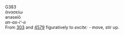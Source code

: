 <body>
  <p>G383<br>  ἀνασείω  <br> anaseiō  <br><i>an-as-i‘-o </i><br>From <a href="g0303.htm">303</a> and <a href="g4579.htm">4579</a>  figuratively to <i>excite:</i> - move, stir up.<br></p>
 </body>